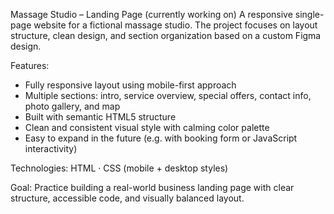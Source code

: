 Massage Studio – Landing Page (currently working on)
A responsive single-page website for a fictional massage studio. 
The project focuses on layout structure, clean design, and section organization based on a custom Figma design.

Features:
- Fully responsive layout using mobile-first approach
- Multiple sections: intro, service overview, special offers, contact info, photo gallery, and map
- Built with semantic HTML5 structure
- Clean and consistent visual style with calming color palette
- Easy to expand in the future (e.g. with booking form or JavaScript interactivity)

Technologies: 
HTML · CSS (mobile + desktop styles)

Goal: 
Practice building a real-world business landing page with clear structure, accessible code, and visually balanced layout.
